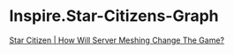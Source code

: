 # Inspire.Star-Citizens-Graph
[Star Citizen | How Will Server Meshing Change The Game?](https://youtu.be/nuMuYeIlTS8)
